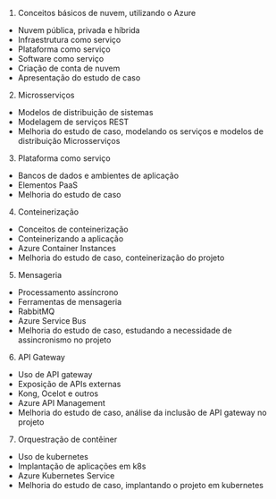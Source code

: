 1. Conceitos básicos de nuvem, utilizando o Azure
* Nuvem pública, privada e híbrida
* Infraestrutura como serviço
* Plataforma como serviço
* Software como serviço
* Criação de conta de nuvem
* Apresentação do estudo de caso

2. Microsserviços
* Modelos de distribuição de sistemas
* Modelagem de serviços REST
* Melhoria do estudo de caso, modelando os serviços e modelos de
distribuição Microsserviços

3. Plataforma como serviço
* Bancos de dados e ambientes de aplicação
* Elementos PaaS
* Melhoria do estudo de caso

4. Conteinerização
* Conceitos de conteinerização
* Conteinerizando a aplicação
* Azure Container Instances
* Melhoria do estudo de caso, conteinerização do projeto

5. Mensageria
* Processamento assíncrono
* Ferramentas de mensageria
* RabbitMQ
* Azure Service Bus
* Melhoria do estudo de caso, estudando a necessidade de assincronismo no projeto

6. API Gateway
* Uso de API gateway
* Exposição de APIs externas
* Kong, Ocelot e outros
* Azure API Management
* Melhoria do estudo de caso, análise da inclusão de API gateway no projeto

7. Orquestração de contêiner
* Uso de kubernetes
* Implantação de aplicações em k8s
* Azure Kubernetes Service
* Melhoria do estudo de caso, implantando o projeto em kubernetes
